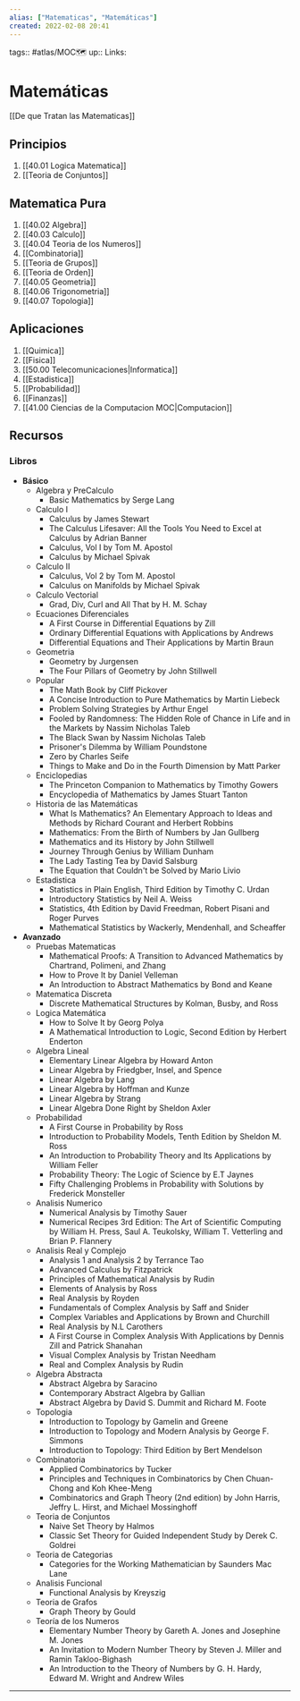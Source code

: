 ```yaml
---
alias: ["Matematicas", "Matemáticas"]
created: 2022-02-08 20:41
---
```

tags:: #atlas/MOC🗺 
up:: 
Links: 
# Matemáticas
[[De que Tratan las Matematicas]]

## Principios
1. [[40.01 Logica Matematica]]
2. [[Teoria de Conjuntos]]

## Matematica Pura
1. [[40.02 Algebra]]
2. [[40.03 Calculo]]
3. [[40.04 Teoria de los Numeros]]
4. [[Combinatoria]]
5. [[Teoria de Grupos]]
6. [[Teoria de Orden]]
7. [[40.05 Geometria]]
8. [[40.06 Trigonometria]]
9. [[40.07 Topologia]]

## Aplicaciones
1. [[Quimica]]
2. [[Fisica]]
3. [[50.00 Telecomunicaciones|Informatica]]
4. [[Estadistica]]
5. [[Probabilidad]]
6. [[Finanzas]]
7. [[41.00 Ciencias de la Computacion MOC|Computacion]]

## Recursos
### Libros
- **Básico**
	- Algebra y PreCalculo	
		- Basic Mathematics by Serge Lang
	- Calculo I
		- Calculus by James Stewart
		- The Calculus Lifesaver: All the Tools You Need to Excel at Calculus by Adrian Banner
		- Calculus, Vol I by Tom M. Apostol
		- Calculus by Michael Spivak
	- Calculo II
		- Calculus, Vol 2 by Tom M. Apostol
		- Calculus on Manifolds by Michael Spivak
	- Calculo Vectorial
		- Grad, Div, Curl and All That by H. M. Schay 
	- Ecuaciones Diferenciales
		- A First Course in Differential Equations by Zill
		- Ordinary Differential Equations with Applications by Andrews
		- Differential Equations and Their Applications by Martin Braun
	- Geometria
		- Geometry by Jurgensen
		- The Four Pillars of Geometry by John Stillwell
	- Popular
		- The Math Book by Cliff Pickover
		- A Concise Introduction to Pure Mathematics by Martin Liebeck
		- Problem Solving Strategies by Arthur Engel
		- Fooled by Randomness: The Hidden Role of Chance in Life and in the Markets by Nassim Nicholas Taleb
		- The Black Swan by Nassim Nicholas Taleb
		- Prisoner's Dilemma by William Poundstone
		- Zero by Charles Seife
		- Things to Make and Do in the Fourth Dimension by Matt Parker
	- Enciclopedias
		- The Princeton Companion to Mathematics by Timothy Gowers
		- Encyclopedia of Mathematics by James Stuart Tanton
	- Historia de las Matemáticas
		- What Is Mathematics? An Elementary Approach to Ideas and Methods by Richard Courant and Herbert Robbins
		- Mathematics: From the Birth of Numbers by Jan Gullberg
		- Mathematics and its History by John Stillwell
		- Journey Through Genius by William Dunham
		- The Lady Tasting Tea by David Salsburg
		- The Equation that Couldn't be Solved by Mario Livio
	- Estadistica
		- Statistics in Plain English, Third Edition by Timothy C. Urdan
		- Introductory Statistics by Neil A. Weiss
		- Statistics, 4th Edition by David Freedman, Robert Pisani and Roger Purves
		- Mathematical Statistics by Wackerly, Mendenhall, and Scheaffer
- **Avanzado**
	- Pruebas Matematicas
		- Mathematical Proofs: A Transition to Advanced Mathematics by Chartrand, Polimeni, and Zhang
		- How to Prove It by Daniel Velleman
		- An Introduction to Abstract Mathematics by Bond and Keane
	- Matematica Discreta
		- Discrete Mathematical Structures by Kolman, Busby, and Ross
	- Logica Matemática
		- How to Solve It by Georg Polya
		- A Mathematical Introduction to Logic, Second Edition by Herbert Enderton
	- Algebra Lineal
		- Elementary Linear Algebra by Howard Anton
		- Linear Algebra by Friedgber, Insel, and Spence
		- Linear Algebra by Lang
		- Linear Algebra by Hoffman and Kunze
		- Linear Algebra by Strang
		- Linear Algebra Done Right by Sheldon Axler
	- Probabilidad
		- A First Course in Probability by Ross
		- Introduction to Probability Models, Tenth Edition by Sheldon M. Ross
		- An Introduction to Probability Theory and Its Applications by William Feller
		- Probability Theory: The Logic of Science by E.T Jaynes
		- Fifty Challenging Problems in Probability with Solutions by Frederick Monsteller
	- Analisis Numerico
		- Numerical Analysis by Timothy Sauer
		- Numerical Recipes 3rd Edition: The Art of Scientific Computing by William H. Press, Saul A. Teukolsky, William T. Vetterling and Brian P. Flannery
	- Analisis Real y Complejo
		- Analysis 1 and Analysis 2 by Terrance Tao
		- Advanced Calculus by Fitzpatrick
		- Principles of Mathematical Analysis by Rudin
		- Elements of Analysis by Ross
		- Real Analysis by Royden
		- Fundamentals of Complex Analysis by Saff and Snider
		- Complex Variables and Applications by Brown and Churchill
		- Real Analysis by N.L Carothers
		- A First Course in Complex Analysis With Applications by Dennis Zill and Patrick Shanahan
		- Visual Complex Analysis by Tristan Needham
		- Real and Complex Analysis by Rudin
	- Algebra Abstracta
		- Abstract Algebra by Saracino
		- Contemporary Abstract Algebra by Gallian
		- Abstract Algebra by David S. Dummit and Richard M. Foote
	- Topologia
		- Introduction to Topology by Gamelin and Greene
		- Introduction to Topology and Modern Analysis by George F. Simmons
		- Introduction to Topology: Third Edition by Bert Mendelson
	- Combinatoria
		- Applied Combinatorics by Tucker
		- Principles and Techniques in Combinatorics by Chen Chuan-Chong and Koh Khee-Meng
		- Combinatorics and Graph Theory (2nd edition) by John Harris, Jeffry L. Hirst, and Michael Mossinghoff
	- Teoria de Conjuntos
		- Naive Set Theory by Halmos
		- Classic Set Theory for Guided Independent Study by Derek C. Goldrei
	- Teoria de Categorias
		- Categories for the Working Mathematician by Saunders Mac Lane
	- Analisis Funcional
		- Functional Analysis by Kreyszig
	- Teoria de Grafos
		- Graph Theory by Gould
	- Teoría de los Numeros
		- Elementary Number Theory by Gareth A. Jones and Josephine M. Jones
		- An Invitation to Modern Number Theory by Steven J. Miller and Ramin Takloo-Bighash
		- An Introduction to the Theory of Numbers by G. H. Hardy, Edward M. Wright and Andrew Wiles
___